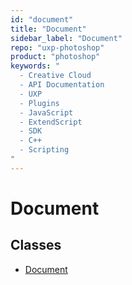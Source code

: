 ```yaml
---
id: "document"
title: "Document"
sidebar_label: "Document"
repo: "uxp-photoshop"
product: "photoshop"
keywords: "
  - Creative Cloud
  - API Documentation
  - UXP
  - Plugins
  - JavaScript
  - ExtendScript
  - SDK
  - C++
  - Scripting
"
---
```


# Document

## Classes

- [Document](/ps_reference/classes/document/)
